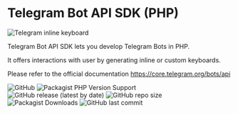 # Telegram Bot API SDK (PHP)

![Telegram inline keyboard](https://core.telegram.org/file/811140659/1/RRJyulbtLBY/ea6163411c7eb4f4dc)

Telegram Bot API SDK lets you develop Telegram Bots in PHP. 

It offers interactions with user by generating inline or custom keyboards.

Please refer to the official documentation https://core.telegram.org/bots/api

![GitHub](https://img.shields.io/github/license/leealexey/TgSDK)
![Packagist PHP Version Support](https://img.shields.io/packagist/php-v/leealexey/TgSDK)
![GitHub release (latest by date)](https://img.shields.io/github/v/release/leealexey/TgSDK)
![GitHub repo size](https://img.shields.io/github/repo-size/leealexey/TgSDK)
![Packagist Downloads](https://img.shields.io/packagist/dt/leealexey/tgsdk)
![GitHub last commit](https://img.shields.io/github/last-commit/leealexey/TgSDK)
